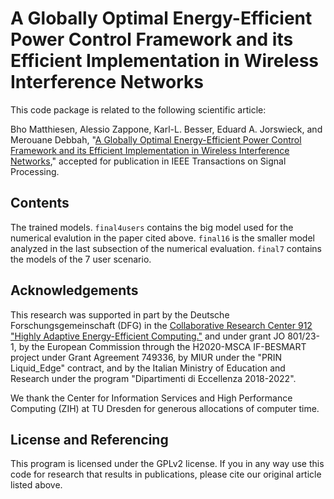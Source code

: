 A Globally Optimal Energy-Efficient Power Control Framework and its Efficient Implementation in Wireless Interference Networks
==================

This code package is related to the following scientific article:

Bho Matthiesen, Alessio Zappone, Karl-L. Besser, Eduard A. Jorswieck, and Merouane Debbah, "[A Globally Optimal Energy-Efficient Power Control Framework and its Efficient Implementation in Wireless Interference Networks](https://arxiv.org/abs/1812.06920)," accepted for publication in IEEE Transactions on Signal Processing.

## Contents

The trained models. `final4users` contains the big model used for the numerical evalution in the paper cited above. `final16` is the smaller model analyzed in the last subsection of the numerical evaluation. `final7` contains the models of the 7 user scenario.


## Acknowledgements

This research was supported in part by the Deutsche Forschungsgemeinschaft (DFG) in the [Collaborative Research Center 912 "Highly Adaptive Energy-Efficient Computing."](https://tu-dresden.de/ing/forschung/sfb912) and under grant JO 801/23-1, by the European Commission through the H2020-MSCA IF-BESMART project under Grant Agreement 749336, by MIUR under the "PRIN Liquid_Edge" contract, and by the Italian Ministry of Education and Research under the program "Dipartimenti di Eccellenza 2018-2022".

We thank the Center for Information Services and High Performance Computing (ZIH) at TU Dresden for generous allocations of computer time.


## License and Referencing

This program is licensed under the GPLv2 license. If you in any way use this code for research that results in publications, please cite our original article listed above.

